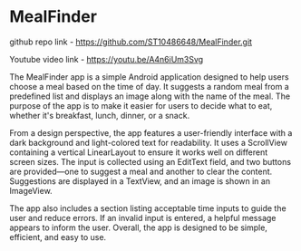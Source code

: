 # MealFinder

github repo link - https://github.com/ST10486648/MealFinder.git

Youtube video link - https://youtu.be/A4n6iUm3Svg

The MealFinder app is a simple Android application designed to help users choose a meal based on the time of day. It suggests a random meal from a predefined list and displays an image along with the name of the meal. The purpose of the app is to make it easier for users to decide what to eat, whether it's breakfast, lunch, dinner, or a snack.

From a design perspective, the app features a user-friendly interface with a dark background and light-colored text for readability. It uses a ScrollView containing a vertical LinearLayout to ensure it works well on different screen sizes. The input is collected using an EditText field, and two buttons are provided—one to suggest a meal and another to clear the content. Suggestions are displayed in a TextView, and an image is shown in an ImageView.

The app also includes a section listing acceptable time inputs to guide the user and reduce errors. If an invalid input is entered, a helpful message appears to inform the user. Overall, the app is designed to be simple, efficient, and easy to use.
